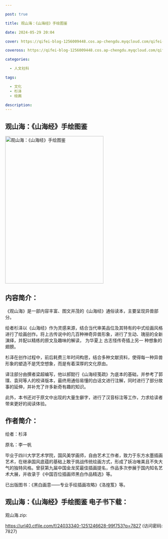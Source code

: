 ```yaml
---

post: true

title: 观山海：《山海经》手绘图鉴

date: 2024-05-29 20:04

cover: https://qifei-blog-1256009448.cos.ap-chengdu.myqcloud.com/qifei-blog/64eeb46f661c6c8e54874bd2.jpg

coveross: https://qifei-blog-1256009448.cos.ap-chengdu.myqcloud.com/qifei-blog/64eeb46f661c6c8e54874bd2.jpg

categories:

  - 人文社科

tags:

  - 文化
  - 杉泽
  - 绘画

description:
---
```


## 观山海：《山海经》手绘图鉴
<img alt="观山海：《山海经》手绘图鉴 " class="aligncenter loaded" data-was-processed="true" decoding="async" fetchpriority="high" height="471" src="https://qifei-blog-1256009448.cos.ap-chengdu.myqcloud.com/qifei-blog/64eeb46f661c6c8e54874bd2.jpg " style="cursor: zoom-in;" width="314"/>

## 内容简介：

《观山海》是一部内容丰富、图文并茂的《山海经》通俗读本，主要呈现异兽部分。

绘者杉泽以《山海经》作为灵感来源，结合当代审美品位及其特有的中式绘画风格进行了绘画创作。将上古传说中的几百种神奇异兽形象，进行了生动、瑰丽的全新演绎，并配以精练的原文及趣味的解读， 为华夏上 古志怪传奇插上另一 种想象的翅膀。

杉泽在创作过程中，前后耗费三年时间构思，结合多种文献资料，使得每一种异兽形象的塑造不是凭空想象，而是有着深厚的文化原由。

译注部分由撰者梁超编写，他以郝懿行《山海经笺疏》为底本的基础，并参考了郭璞、袁珂等人的校译版本，最终用通俗易懂的白话文进行注解，同时进行了部分故事的延伸，并补充了许多新奇有趣的知识。

此外，本书还对于原文中出现的大量生僻字，进行了汉音标注等工作，力求给读者带来更好的阅读体验。

## 作者简介：

绘者：杉泽

原名：李一帆

毕业于四川大学艺术学院，国风美学画师，自由艺术工作者，致力于东方水墨插画艺术，在继承国风底蕴的基础上敢于挑战传统绘画方式，形成了妖冶唯美且不失大气的独特风格。曾获第九届中国金龙奖最佳插画提名，作品多次参展于国内知名艺术大展，并收录于《中国百位插画师黑白作品精选》等。

已出版图书：《黑白画意——专业手绘插画攻略》《洛煌笈》等。

## 观山海：《山海经》手绘图鉴 电子书下载：

观山海.zip: 

https://url40.ctfile.com/f/24033340-1251246628-99f753?p=7827 (访问密码: 7827)
